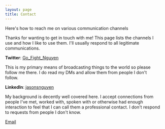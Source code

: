 ```yaml
---
layout: page
title: Contact
---
```



Here's how to reach me on various communication channels

Thanks for wanting to get in touch with me! 
This page lists the channels I use and how I like to use them. 
I'll usually respond to all legitimate communications.

**Twitter**: [Go_Fight_Nguyen][1]

This is my primary means of broadcasting things to the world so please follow me there. 
I do read my DMs and allow them from people I don't follow.

**LinkedIn**: [jasonsnguyen][2]

My background is decently well covered here. 
I accept connections from people I've met, worked with, spoken with or otherwise had enough 
interaction to feel that I can call them a professional contact. 
I don't respond to requests from people I don't know.

[Email][3]

[1]: https://twitter.com/go_fight_nguyen
[2]: https://www.linkedin.com/in/jasonsnguyen
[3]: mailto:gofightnguyen.dev@outlook.com
